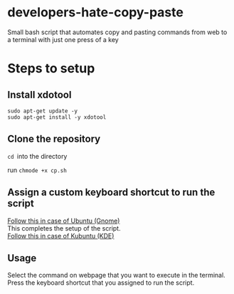 # developers-hate-copy-paste
Small bash script that automates copy and pasting commands from web to a terminal with just one press of a key
# Steps to setup

## Install xdotool
``sudo apt-get update -y``<br>
``sudo apt-get install -y xdotool``

## Clone the repository
``cd ``into the directory<br>

run ``chmode +x cp.sh``<br>

## Assign a custom keyboard shortcut to run the script
[Follow this in case of Ubuntu (Gnome)](https://docs.fedoraproject.org/en-US/quick-docs/proc_setting-key-shortcut/)<br>
This completes the setup of the script.<br>
[Follow this in case of Kubuntu (KDE)](https://www.addictivetips.com/ubuntu-linux-tips/customize-keyboard-shortcuts-on-kde-plasma-5/)


## Usage
Select the command on webpage that you want to execute in the terminal. Press the keyboard shortcut that you assigned to run the script.








